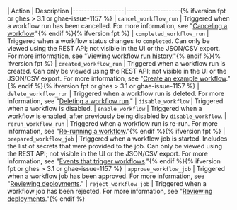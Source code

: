 | Action | Description
|------------------|-------------------{% ifversion fpt or ghes > 3.1 or ghae-issue-1157 %}
| `cancel_workflow_run` | Triggered when a workflow run has been cancelled. For more information, see "[Canceling a workflow](/actions/managing-workflow-runs/canceling-a-workflow)."{% endif %}{% ifversion fpt %}
| `completed_workflow_run` | Triggered when a workflow status changes to `completed`. Can only be viewed using the REST API; not visible in the UI or the JSON/CSV export. For more information, see "[Viewing workflow run history](/actions/managing-workflow-runs/viewing-workflow-run-history)."{% endif %}{% ifversion fpt %}
| `created_workflow_run` | Triggered when a workflow run is created. Can only be viewed using the REST API; not visible in the UI or the JSON/CSV export. For more information, see "[Create an example workflow](/actions/learn-github-actions/introduction-to-github-actions#create-an-example-workflow)."{% endif %}{% ifversion fpt or ghes > 3.1 or ghae-issue-1157 %}
| `delete_workflow_run` | Triggered when a workflow run is deleted. For more information, see "[Deleting a workflow run](/actions/managing-workflow-runs/deleting-a-workflow-run)."
| `disable_workflow` | Triggered when a workflow is disabled.
| `enable_workflow` | Triggered when a workflow is enabled, after previously being disabled by `disable_workflow`.
| `rerun_workflow_run` | Triggered when a workflow run is re-run. For more information, see "[Re-running a workflow](/actions/managing-workflow-runs/re-running-a-workflow)."{% endif %}{% ifversion fpt %}
| `prepared_workflow_job` | Triggered when a workflow job is started. Includes the list of secrets that were provided to the job. Can only be viewed using the REST API; not visible in the UI or the JSON/CSV export. For more information, see "[Events that trigger workflows](/actions/reference/events-that-trigger-workflows)."{% endif %}{% ifversion fpt or ghes > 3.1 or ghae-issue-1157 %}
| `approve_workflow_job` | Triggered when a workflow job has been approved. For more information, see "[Reviewing deployments](/actions/managing-workflow-runs/reviewing-deployments)."
| `reject_workflow_job` | Triggered when a workflow job has been rejected. For more information, see "[Reviewing deployments](/actions/managing-workflow-runs/reviewing-deployments)."{% endif %}
